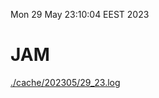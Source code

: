 Mon 29 May 23:10:04 EEST 2023
# JAM
<a href='./cache/202305/29_23.log'>./cache/202305/29_23.log</a>
